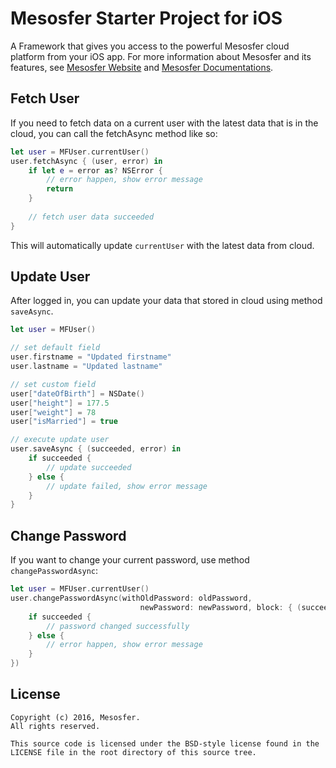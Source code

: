# Mesosfer Starter Project for iOS #


A Framework that gives you access to the powerful Mesosfer cloud platform from your iOS app. 
For more information about Mesosfer and its features, see [Mesosfer Website][mesosfer.com] and [Mesosfer Documentations][docs].

## Fetch User
If you need to fetch data on a current user with the latest data that is in the cloud, you can call the fetchAsync method like so:

```swift
let user = MFUser.currentUser()
user.fetchAsync { (user, error) in
    if let e = error as? NSError {
        // error happen, show error message
        return
    }
        
    // fetch user data succeeded
}
```

This will automatically update `currentUser` with the latest data from cloud.

## Update User
After logged in, you can update your data that stored in cloud using method `saveAsync`.

```swift
let user = MFUser()

// set default field
user.firstname = "Updated firstname"
user.lastname = "Updated lastname"

// set custom field
user["dateOfBirth"] = NSDate()
user["height"] = 177.5
user["weight"] = 78
user["isMarried"] = true

// execute update user
user.saveAsync { (succeeded, error) in
    if succeeded {
        // update succeeded
    } else {
        // update failed, show error message
    }
}
```

## Change Password
If you want to change your current password, use method `changePasswordAsync`:

```swift
let user = MFUser.currentUser()
user.changePasswordAsync(withOldPassword: oldPassword, 
                             newPassword: newPassword, block: { (succeeded, error) in
    if succeeded {
        // password changed successfully
    } else {
        // error happen, show error message
    }
})
```

## License
    Copyright (c) 2016, Mesosfer.
    All rights reserved.

    This source code is licensed under the BSD-style license found in the
    LICENSE file in the root directory of this source tree.

[mesosfer.com]:https://mesosfer.com
[docs]:https://docs.mesosfer.com/
[cloud]:https://cloud.mesosfer.com/
[framework]:https://github.com/mesosfer/Mesosfer-Android/releases/latest